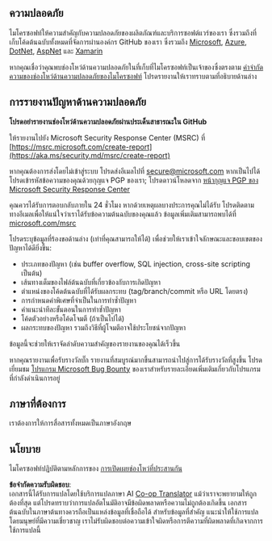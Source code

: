 <!--
CO_OP_TRANSLATOR_METADATA:
{
  "original_hash": "57f14126c1c6add76b3aef3844dfe4e3",
  "translation_date": "2025-05-17T05:41:03+00:00",
  "source_file": "SECURITY.md",
  "language_code": "th"
}
-->
## ความปลอดภัย

ไมโครซอฟท์ให้ความสำคัญกับความปลอดภัยของผลิตภัณฑ์และบริการซอฟต์แวร์ของเรา ซึ่งรวมถึงที่เก็บโค้ดต้นฉบับทั้งหมดที่จัดการผ่านองค์กร GitHub ของเรา ซึ่งรวมถึง [Microsoft](https://github.com/Microsoft), [Azure](https://github.com/Azure), [DotNet](https://github.com/dotnet), [AspNet](https://github.com/aspnet) และ [Xamarin](https://github.com/xamarin)

หากคุณเชื่อว่าคุณพบช่องโหว่ด้านความปลอดภัยในที่เก็บที่ไมโครซอฟท์เป็นเจ้าของซึ่งตรงตาม [คำจำกัดความของช่องโหว่ด้านความปลอดภัยของไมโครซอฟท์](https://aka.ms/security.md/definition) โปรดรายงานให้เราทราบตามที่อธิบายด้านล่าง

## การรายงานปัญหาด้านความปลอดภัย

**โปรดอย่ารายงานช่องโหว่ด้านความปลอดภัยผ่านประเด็นสาธารณะใน GitHub**

ให้รายงานไปยัง Microsoft Security Response Center (MSRC) ที่ [https://msrc.microsoft.com/create-report](https://aka.ms/security.md/msrc/create-report)

หากคุณต้องการส่งโดยไม่เข้าสู่ระบบ โปรดส่งอีเมลไปที่ [secure@microsoft.com](mailto:secure@microsoft.com) หากเป็นไปได้ โปรดเข้ารหัสข้อความของคุณด้วยกุญแจ PGP ของเรา; โปรดดาวน์โหลดจาก [หน้ากุญแจ PGP ของ Microsoft Security Response Center](https://aka.ms/security.md/msrc/pgp)

คุณควรได้รับการตอบกลับภายใน 24 ชั่วโมง หากด้วยเหตุผลบางประการคุณไม่ได้รับ โปรดติดตามทางอีเมลเพื่อให้แน่ใจว่าเราได้รับข้อความต้นฉบับของคุณแล้ว ข้อมูลเพิ่มเติมสามารถพบได้ที่ [microsoft.com/msrc](https://www.microsoft.com/msrc)

โปรดระบุข้อมูลที่ร้องขอด้านล่าง (เท่าที่คุณสามารถให้ได้) เพื่อช่วยให้เราเข้าใจลักษณะและขอบเขตของปัญหาได้ดียิ่งขึ้น:

  * ประเภทของปัญหา (เช่น buffer overflow, SQL injection, cross-site scripting เป็นต้น)
  * เส้นทางเต็มของไฟล์ต้นฉบับที่เกี่ยวข้องกับการเกิดปัญหา
  * ตำแหน่งของโค้ดต้นฉบับที่ได้รับผลกระทบ (tag/branch/commit หรือ URL โดยตรง)
  * การกำหนดค่าพิเศษที่จำเป็นในการทำซ้ำปัญหา
  * คำแนะนำทีละขั้นตอนในการทำซ้ำปัญหา
  * โค้ดตัวอย่างหรือโค้ดโจมตี (ถ้าเป็นไปได้)
  * ผลกระทบของปัญหา รวมถึงวิธีที่ผู้โจมตีอาจใช้ประโยชน์จากปัญหา

ข้อมูลนี้จะช่วยให้เราจัดลำดับความสำคัญของรายงานของคุณได้เร็วขึ้น

หากคุณรายงานเพื่อรับรางวัลบั๊ก รายงานที่สมบูรณ์มากขึ้นสามารถนำไปสู่การได้รับรางวัลที่สูงขึ้น โปรดเยี่ยมชม [โปรแกรม Microsoft Bug Bounty](https://aka.ms/security.md/msrc/bounty) ของเราสำหรับรายละเอียดเพิ่มเติมเกี่ยวกับโปรแกรมที่กำลังดำเนินการอยู่

## ภาษาที่ต้องการ

เราต้องการให้การสื่อสารทั้งหมดเป็นภาษาอังกฤษ

## นโยบาย

ไมโครซอฟท์ปฏิบัติตามหลักการของ [การเปิดเผยช่องโหว่ที่ประสานกัน](https://aka.ms/security.md/cvd)

**ข้อจำกัดความรับผิดชอบ**:  
เอกสารนี้ได้รับการแปลโดยใช้บริการแปลภาษา AI [Co-op Translator](https://github.com/Azure/co-op-translator) แม้ว่าเราจะพยายามให้ถูกต้องที่สุด แต่โปรดทราบว่าการแปลอัตโนมัติอาจมีข้อผิดพลาดหรือความไม่ถูกต้องเกิดขึ้น เอกสารต้นฉบับในภาษาต้นทางควรถือเป็นแหล่งข้อมูลที่เชื่อถือได้ สำหรับข้อมูลที่สำคัญ แนะนำให้ใช้การแปลโดยมนุษย์ที่มีความเชี่ยวชาญ เราไม่รับผิดชอบต่อความเข้าใจผิดหรือการตีความที่ผิดพลาดที่เกิดจากการใช้การแปลนี้